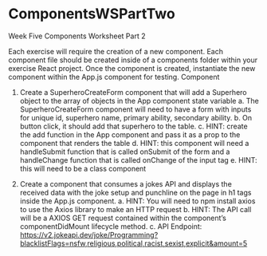 # ComponentsWSPartTwo
 Week Five Components Worksheet Part 2

Each exercise will require the creation of a new component. Each component file should be created inside of a components folder within your exercise React project. Once the component is created, instantiate the new component within the App.js component for testing.
Component 

1. Create a SuperheroCreateForm component that will add a Superhero object to the array of objects in the App component state variable
a. The SuperheroCreateForm component will need to have a form with inputs for unique id, superhero name, primary ability, secondary ability.
b. On button click, it should add that superhero to the table.
c. HINT: create the add function in the App component and pass it as a prop to the
component that renders the table
d. HINT: this component will need a handleSubmit function that is called onSubmit of the
form and a handleChange function that is called onChange of the input tag
e. HINT: this will need to be a class component

2. Create a component that consumes a jokes API and displays the received data with the joke setup and punchline on the page in h1 tags inside the App.js component.
a. HINT: You will need to npm install axios to use the Axios library to make an HTTP request
b. HINT: The API call will be a AXIOS GET request contained within the component’s componentDidMount lifecycle method.
c. API Endpoint: https://v2.jokeapi.dev/joke/Programming?blacklistFlags=nsfw,religious,political,racist,sexist,explicit&amount=5